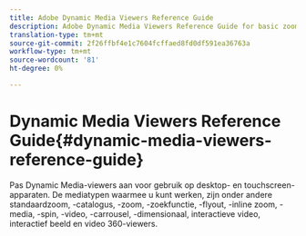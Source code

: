 ```yaml
---
title: Adobe Dynamic Media Viewers Reference Guide
description: Adobe Dynamic Media Viewers Reference Guide for basic zoom, ecatalog, zoom, ecatalog search, flyout, inline zoom, mixmedia, spin, video, carrousel, Dimensional, interactive video, interactive image and video 360 viewers.
translation-type: tm+mt
source-git-commit: 2f26ffbf4e1c7604fcffaed8fd0df591ea36763a
workflow-type: tm+mt
source-wordcount: '81'
ht-degree: 0%

---
```



# Dynamic Media Viewers Reference Guide{#dynamic-media-viewers-reference-guide}

Pas Dynamic Media-viewers aan voor gebruik op desktop- en touchscreen-apparaten. De mediatypen waarmee u kunt werken, zijn onder andere standaardzoom, -catalogus, -zoom, -zoekfunctie, -flyout, -inline zoom, -media, -spin, -video, -carrousel, -dimensionaal, interactieve video, interactief beeld en video 360-viewers.

